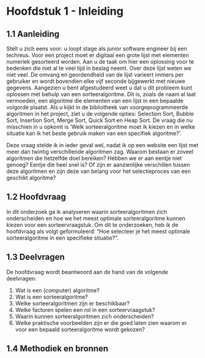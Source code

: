 # Hoofdstuk 1 - Inleiding

## 1.1 Aanleiding

Stelt u zich eens voor: u loopt stage als junior software engineer bij een techreus. Voor een project moet er digitaal een grote lijst met elementen numeriek gesorteerd worden. Aan u de taak om hier een oplossing voor te bedenken die niet al te veel tijd in beslag neemt. Over deze lijst weten we niet veel. De omvang en geordendheid van de lijst varieert immers per gebruiker en wordt bovendien elke vijf seconde bijgewerkt met nieuwe gegevens. Aangezien u bent afgestudeerd weet u dat u dit probleem kunt oplossen met behulp van een sorteeralgoritme. Dit is, zoals de naam al laat vermoeden, een algoritme die elementen van een lijst in een bepaalde volgorde plaatst. Als u kijkt in de bibliotheek van voorgeprogrammeerde algoritmen in het project, ziet u de volgende opties: Selection Sort, Bubble Sort, Insertion Sort, Merge Sort, Quick Sort en Heap Sort. De vraag die nu misschien in u opkomt is ‘Welk sorteeralgoritme moet ik kiezen en in welke situatie kan ik het beste gebruik maken van een specifiek algoritme?’.

Deze vraag stelde ik in ieder geval wel, nadat ik op een website een lijst met meer dan twintig verschillende algoritmen zag. Waarom bestaan er zoveel algoritmen die hetzelfde doel bereiken? Hebben we er aan eentje niet genoeg? Eentje die heel snel is? Of zijn er aanzienlijke verschillen tussen deze algoritmen en zijn deze van belang voor het selectieproces van een geschikt algoritme?

## 1.2 Hoofdvraag

In dit onderzoek ga ik analyseren waarin sorteeralgoritmen zich onderscheiden en hoe we het meest optimale sorteeralgoritme kunnen kiezen voor een sorteervraagstuk. Om dit te onderzoeken, heb ik de hoofdvraag als volgt geformuleerd: “Hoe selecteer je het meest optimale sorteeralgoritme in een specifieke situatie?”.

## 1.3 Deelvragen

De hoofdvraag wordt beantwoord aan de hand van de volgende deelvragen:

1. Wat is een (computer) algoritme?
2. Wat is een sorteeralgoritme?
3. Welke sorteeralgoritmen zijn er beschikbaar?
4. Welke factoren spelen een rol in een sorteervraagstuk?
5. Waarin kunnen sorteeralgoritmen zich onderscheiden?
6. Welke praktische voorbeelden zijn er die goed laten zien waarom er voor een bepaald sorteeralgoritme wordt gekozen?

## 1.4 Methodiek en bronnen
